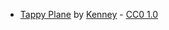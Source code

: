- [Tappy Plane](https://kenney.nl/assets/tappy-plane) by [Kenney](https://kenney.nl/) - [CC0 1.0](https://creativecommons.org/publicdomain/zero/1.0/)
